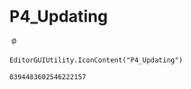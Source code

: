 # P4_Updating
![](/img/P4_Updating.png)

``` CSharp
EditorGUIUtility.IconContent("P4_Updating")
```
```
8394483602546222157
```
